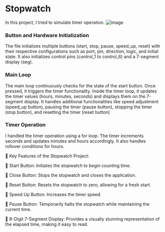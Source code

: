 # Stopwatch
In this project, I tried to simulate timer operation.
![image](https://github.com/Mazen-Omar/Stopwatch/assets/112568201/67e27d7a-6696-4225-97e9-de65d64bf05c)


### Button and Hardware Initialization
The file initializes multiple buttons (start, stop, pause, speed_up, reset) with their respective configurations such as port, pin, direction, logic, and initial state.
It also initializes control pins (control_1 to control_6) and a 7-segment display (seg).

### Main Loop
The main loop continuously checks for the state of the start button. Once pressed, it triggers the timer functionality.
Inside the timer loop, it updates the timer values (hours, minutes, seconds) and displays them on the 7-segment display.
It handles additional functionalities like speed adjustment (speed_up button), pausing the timer (pause button), stopping the timer (stop button), and resetting the timer (reset button)

### Timer Operation
I handled the timer operation using a for loop. The timer increments seconds and updates minutes and hours accordingly. It also handles rollover conditions for hours.

🔑 Key Features of the Stopwatch Project:

🔘 Start Button: Initiates the stopwatch to begin counting time.

🔘 Close Button: Stops the stopwatch and closes the application.

🔘 Reset Button: Resets the stopwatch to zero, allowing for a fresh start.

🔘 Speed Up Button: Increases the timer speed.

🔘 Pause Button: Temporarily halts the stopwatch while maintaining the current time.

🔘 8-Digit 7-Segment Display: Provides a visually stunning representation of the elapsed time, making it easy to read.

